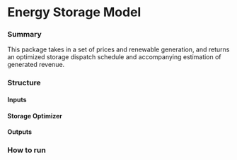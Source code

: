 # Energy Storage Model

### Summary

This package takes in a set of prices and renewable generation, and returns an optimized storage dispatch schedule and accompanying estimation of generated revenue.

### Structure

#### Inputs

#### Storage Optimizer

#### Outputs

### How to run
